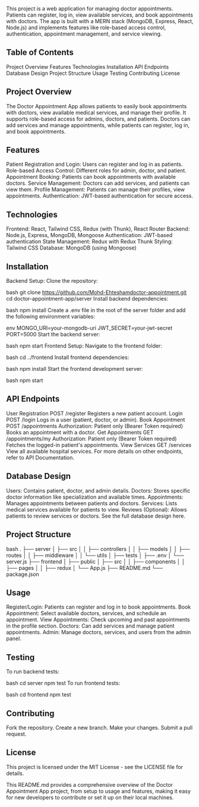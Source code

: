 This project is a web application for managing doctor appointments. Patients can register, log in, view available services, and book appointments with doctors. The app is built with a MERN stack (MongoDB, Express, React, Node.js) and implements features like role-based access control, authentication, appointment management, and service viewing.

## Table of Contents

Project Overview
Features
Technologies
Installation
API Endpoints
Database Design
Project Structure
Usage
Testing
Contributing
License

## Project Overview

The Doctor Appointment App allows patients to easily book appointments with doctors, view available medical services, and manage their profile. It supports role-based access for admins, doctors, and patients. Doctors can add services and manage appointments, while patients can register, log in, and book appointments.

## Features

Patient Registration and Login: Users can register and log in as patients.
Role-based Access Control: Different roles for admin, doctor, and patient.
Appointment Booking: Patients can book appointments with available doctors.
Service Management: Doctors can add services, and patients can view them.
Profile Management: Patients can manage their profiles, view appointments.
Authentication: JWT-based authentication for secure access.

## Technologies

Frontend: React, Tailwind CSS, Redux (with Thunk), React Router
Backend: Node.js, Express, MongoDB, Mongoose
Authentication: JWT-based authentication
State Management: Redux with Redux Thunk
Styling: Tailwind CSS
Database: MongoDB (using Mongoose)

## Installation

Backend Setup:
Clone the repository:

bash
git clone https://github.com/Mohd-Ehteshamdoctor-appointment.git
cd doctor-appointment-app/server
Install backend dependencies:

bash
npm install
Create a .env file in the root of the server folder and add the following environment variables:

env
MONGO_URI=your-mongodb-uri
JWT_SECRET=your-jwt-secret
PORT=5000
Start the backend server:

bash
npm start
Frontend Setup:
Navigate to the frontend folder:

bash
cd ../frontend
Install frontend dependencies:

bash
npm install
Start the frontend development server:

bash
npm start

## API Endpoints

User Registration
POST /register
Registers a new patient account.
Login
POST /login
Logs in a user (patient, doctor, or admin).
Book Appointment
POST /appointments
Authorization: Patient only (Bearer Token required)
Books an appointment with a doctor.
Get Appointments
GET /appointments/my
Authorization: Patient only (Bearer Token required)
Fetches the logged-in patient's appointments.
View Services
GET /services
View all available hospital services.
For more details on other endpoints, refer to API Documentation.

## Database Design

Users: Contains patient, doctor, and admin details.
Doctors: Stores specific doctor information like specialization and available times.
Appointments: Manages appointments between patients and doctors.
Services: Lists medical services available for patients to view.
Reviews (Optional): Allows patients to review services or doctors.
See the full database design here.

## Project Structure

bash
.
├── server
│ ├── src
│ │ ├── controllers
│ │ ├── models
│ │ ├── routes
│ │ ├── middleware
│ │ └── utils
│ ├── tests
│ ├── .env
│ └── server.js
├── frontend
│ ├── public
│ ├── src
│ │ ├── components
│ │ ├── pages
│ │ ├── redux
│ └── App.js
├── README.md
└── package.json

## Usage

Register/Login: Patients can register and log in to book appointments.
Book Appointment: Select available doctors, services, and schedule an appointment.
View Appointments: Check upcoming and past appointments in the profile section.
Doctors: Can add services and manage patient appointments.
Admin: Manage doctors, services, and users from the admin panel.

## Testing

To run backend tests:

bash
cd server
npm test
To run frontend tests:

bash
cd frontend
npm test

## Contributing

Fork the repository.
Create a new branch.
Make your changes.
Submit a pull request.

## License

This project is licensed under the MIT License - see the LICENSE file for details.

This README.md provides a comprehensive overview of the Doctor Appointment App project, from setup to usage and features, making it easy for new developers to contribute or set it up on their local machines.
